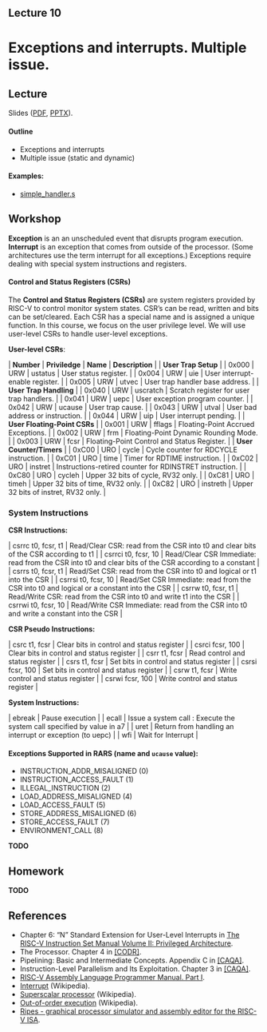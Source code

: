 Lecture 10
---

# Exceptions and interrupts. Multiple issue.

## Lecture

Slides ([PDF](CA_Lecture_10.pdf), [PPTX](CA_Lecture_10.pptx)).

#### Outline

* Exceptions and interrupts
* Multiple issue (static and dynamic)

#### Examples:

* [simple_handler.s](
  https://github.com/andrewt0301/hse-acos-course/blob/master/docs/part1ca/10_Exceptions/simple_handler.s)

## Workshop

__Exception__ is an an unscheduled event that disrupts program execution.
__Interrupt__ is an exception that comes from outside of the processor.
 (Some architectures use the term interrupt for all exceptions.)
Exceptions require dealing with special system instructions and registers.

#### Control and Status Registers (CSRs)

The __Control and Status Registers (CSRs)__ are system registers provided by RISC-V to control monitor system states.
CSR’s can be read, written and bits can be set/cleared. 
Each CSR has a special name and is assigned a unique function.
In this course, we focus on the user privilege level.
We will use user-level CSRs to handle user-level exceptions.

__User-level CSRs__:

| __Number__ | __Priviledge__ | __Name__  | __Description__                    |
| __User Trap Setup__                                                          |
| 0x000  | URW        | ustatus  | User status register.                       |
| 0x004  | URW        | uie      | User interrupt-enable register.             |
| 0x005  | URW        | utvec    | User trap handler base address.             |
| __User Trap Handling__                                                       |
| 0x040  | URW        | uscratch | Scratch register for user trap handlers.    |
| 0x041  | URW        | uepc     | User exception program counter.             |
| 0x042  | URW        | ucause   | User trap cause.                            |
| 0x043  | URW        | utval    | User bad address or instruction.            |
| 0x044  | URW        | uip      | User interrupt pending.                     |
| __User Floating-Point CSRs__                                                 |
| 0x001  | URW        | fflags   | Floating-Point Accrued Exceptions.          |
| 0x002  | URW        | frm      | Floating-Point Dynamic Rounding Mode.       |
| 0x003  | URW        | fcsr     | Floating-Point Control and Status Register. |
| __User Counter/Timers__                                                      |
| 0xC00  | URO        | cycle    | Cycle counter for RDCYCLE instruction.      |
| 0xC01  | URO        | time     | Timer for RDTIME instruction.               |
| 0xC02  | URO        | instret  | Instructions-retired counter for RDINSTRET instruction. |
| 0xC80  | URO        | cycleh   | Upper 32 bits of cycle, RV32 only.          |
| 0xC81  | URO        | timeh    | Upper 32 bits of time, RV32 only.           |
| 0xC82  | URO        | instreth | Upper 32 bits of instret, RV32 only.        |

### System Instructions

__CSR Instructions:__

| csrrc  t0, fcsr, t1 | Read/Clear CSR: read from the CSR into t0 and clear bits of the CSR according to t1 |
| csrrci t0, fcsr, 10 | Read/Clear CSR Immediate: read from the CSR into t0 and clear bits of the CSR according to a constant |
| csrrs  t0, fcsr, t1 | Read/Set CSR: read from the CSR into t0 and logical or t1 into the CSR |
| csrrsi t0, fcsr, 10 | Read/Set CSR Immediate: read from the CSR into t0 and logical or a constant into the CSR |
| csrrw  t0, fcsr, t1 | Read/Write CSR: read from the CSR into t0 and write t1 into the CSR |
| csrrwi t0, fcsr, 10 | Read/Write CSR Immediate: read from the CSR into t0 and write a constant into the CSR |

__CSR Pseudo Instructions:__

| csrc  t1, fcsr      | Clear bits in control and status register |
| csrci fcsr, 100     | Clear bits in control and status register |
| csrr  t1, fcsr      | Read control and status register          |
| csrs  t1, fcsr      | Set bits in control and status register   |
| csrsi fcsr, 100     | Set bits in control and status register   |
| csrw  t1, fcsr      | Write control and status register         |
| csrwi fcsr, 100     | Write control and status register         |

__System Instructions:__

| ebreak | Pause execution |
| ecall  | Issue a system call : Execute the system call specified by value in a7 |
| uret   | Return from handling an interrupt or exception (to uepc) |
| wfi    | Wait for Interrupt |

#### Exceptions Supported in RARS (name and `ucause` value):

* INSTRUCTION_ADDR_MISALIGNED (0)
* INSTRUCTION_ACCESS_FAULT (1)
* ILLEGAL_INSTRUCTION (2)
* LOAD_ADDRESS_MISALIGNED (4)
* LOAD_ACCESS_FAULT (5)
* STORE_ADDRESS_MISALIGNED (6)
* STORE_ACCESS_FAULT (7)
* ENVIRONMENT_CALL (8)

__TODO__

## Homework

__TODO__

## References

* Chapter 6: “N” Standard Extension for User-Level Interrupts in 
  [The RISC-V Instruction Set Manual Volume II: Privileged Architecture](
  https://github.com/riscv/riscv-isa-manual/releases/latest).
* The Processor. Chapter 4 in [[CODR]](../../books.md).
* Pipelining: Basic and Intermediate Concepts. Appendix C in [[CAQA]](../../books.md).
* Instruction-Level Parallelism and Its Exploitation. Chapter 3 in [[CAQA]](../../books.md).
* [RISC-V Assembly Language Programmer Manual. Part I](https://shakti.org.in/docs/risc-v-asm-manual.pdf).
* [Interrupt](https://en.wikipedia.org/wiki/Interrupt) (Wikipedia).
* [Superscalar processor](https://en.wikipedia.org/wiki/Superscalar_processor) (Wikipedia).
* [Out-of-order execution](https://en.wikipedia.org/wiki/Out-of-order_execution) (Wikipedia).
* [Ripes - graphical processor simulator and assembly editor for the RISC-V ISA](
  https://github.com/mortbopet/Ripes).

